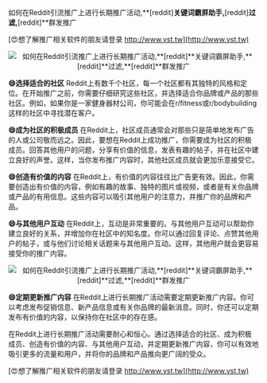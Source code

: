 如何在Reddit引流推广上进行长期推广活动,**[reddit]**关键词霸屏助手,**[reddit]**过滤,**[reddit]**群发推广

[😍想了解推广相关软件的朋友请登录 http://www.vst.tw](http://www.vst.tw)

 <center><img src="https://vst.tw/MP4/tuiguang/png/6.png" alt="如何在Reddit引流推广上进行长期推广活动,**[reddit]**关键词霸屏助手,**[reddit]**过滤,**[reddit]**群发推广"></center>

**😄选择适合的社区**
Reddit上有数千个社区，每一个社区都有其独特的风格和定位。在开始推广之前，你需要仔细研究这些社区，并选择适合你品牌或产品的那些社区。例如，如果你是一家健身器材公司，你可能会在r/fitness或r/bodybuilding这样的社区中寻找潜在客户。

**😄成为社区的积极成员**
在Reddit上，社区成员通常会对那些只是简单地发布广告的人或公司敬而远之。因此，要想在Reddit上成功推广，你需要成为社区的积极成员。回答其他用户的问题，分享有价值的信息，发表有趣的帖子，并在社区中建立良好的声誉。这样，当你发布推广内容时，其他社区成员就会更加乐意接受它。

**😄创造有价值的内容**
在Reddit上，有价值的内容往往比广告更有效。因此，你需要创造出有价值的内容，例如有趣的故事、独特的图片或视频，或者是有关你品牌或产品的有用信息。这些内容可以吸引其他用户的注意力，并推广你的品牌和产品。

**😄与其他用户互动**
在Reddit上，互动是非常重要的。与其他用户互动可以帮助你建立良好的关系，并增加你在社区中的知名度。你可以通过回复评论、点赞其他用户的帖子，或与他们讨论相关话题来与其他用户互动。这样，其他用户就会更容易接受你的推广内容。

 <center><img src="https://vst.tw/MP4/tuiguang/png/0.png" alt="如何在Reddit引流推广上进行长期推广活动,**[reddit]**关键词霸屏助手,**[reddit]**过滤,**[reddit]**群发推广"></center>

**😄定期更新推广内容**
在Reddit上进行长期推广活动需要定期更新推广内容。你可以考虑发布促销信息、新产品信息或有关你品牌的最新消息。同时，你还可以定期发布有价值的内容，以保持你在社区中的存在感。

在Reddit上进行长期推广活动需要耐心和恒心。通过选择适合的社区、成为积极成员、创造有价值的内容、与其他用户互动，并定期更新推广内容，你可以有效地吸引更多的流量和用户，并将你的品牌和产品推向更广阔的受众。

[😍想了解推广相关软件的朋友请登录 http://www.vst.tw](http://www.vst.tw)



